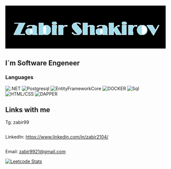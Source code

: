 [![Header](https://github.com/zabir21/zabir21/blob/main/assets/Zabir.png)](https://www.linkedin.com/in/zabir2104/)

## I`m Software Engeneer

### Languages
![.NET](https://img.shields.io/badge/.NET%20%20-red?style=for-the-badge&logo=.NET)
![Postgresql](https://img.shields.io/badge/Postgresql%20%20-white?style=for-the-badge&logo=Postgresql)
![EntityFrameworkCore](https://img.shields.io/badge/EFC%20%20-blue?style=for-the-badge&logo=.NET)
![DOCKER](https://img.shields.io/badge/DOCKER%20%20-black?style=for-the-badge&logo=DOCKER)
![Sql](https://img.shields.io/badge/SQL%20%20-green?style=for-the-badge&logo=Sql)
![HTML/CSS](https://img.shields.io/badge/HTML/CSS%20%20-grey?style=for-the-badge&logo=HTML/CSS)
![DAPPER](https://img.shields.io/badge/DAPPER%20%20-yellow?style=for-the-badge&logo=DAPPER)

## Links with me
Tg: zabir99
##
LinkedIn: https://www.linkedin.com/in/zabir2104/
##
Email: zabir9921@gmail.com

[![Leetcode Stats](https://leetcard.?theme=unicorn)](https://leetcode.com/zabir9921/)
